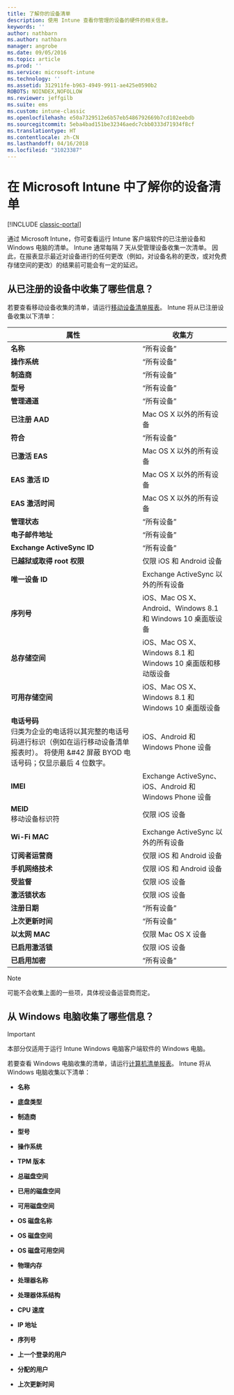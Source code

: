 ```yaml
---
title: 了解你的设备清单
description: 使用 Intune 查看你管理的设备的硬件的相关信息。
keywords: ''
author: nathbarn
ms.author: nathbarn
manager: angrobe
ms.date: 09/05/2016
ms.topic: article
ms.prod: ''
ms.service: microsoft-intune
ms.technology: ''
ms.assetid: 312911fe-b963-4949-9911-ae425e0590b2
ROBOTS: NOINDEX,NOFOLLOW
ms.reviewer: jeffgilb
ms.suite: ems
ms.custom: intune-classic
ms.openlocfilehash: e50a7329512e6b57eb5486792669b7cd102eebdb
ms.sourcegitcommit: 5eba4bad151be32346aedc7cbb0333d71934f8cf
ms.translationtype: HT
ms.contentlocale: zh-CN
ms.lasthandoff: 04/16/2018
ms.locfileid: "31023387"
---
```

# <a name="understand-your-devices-with-inventory-in-microsoft-intune"></a>在 Microsoft Intune 中了解你的设备清单

[!INCLUDE [classic-portal](../includes/classic-portal.md)]

通过 Microsoft Intune，你可查看运行 Intune 客户端软件的已注册设备和 Windows 电脑的清单。
Intune 通常每隔 7 天从受管理设备收集一次清单。 因此，在报表显示最近对设备进行的任何更改（例如，对设备名称的更改，或对免费存储空间的更改）的结果前可能会有一定的延迟。

## <a name="whats-collected-from-enrolled-devices"></a>从已注册的设备中收集了哪些信息？
若要查看移动设备收集的清单，请运行[移动设备清单报表](understand-microsoft-intune-operations-by-using-reports.md)。 Intune 将从已注册设备收集以下清单：

|属性|收集方|
|------------|-----------------------|
|**名称**|“所有设备”|
|**操作系统**|“所有设备”|
|**制造商**|“所有设备”|
|**型号**|“所有设备”|
|**管理通道**|“所有设备”|
|**已注册 AAD**|Mac OS X 以外的所有设备|
|**符合**|“所有设备”|
|**已激活 EAS**|Mac OS X 以外的所有设备|
|**EAS 激活 ID**|Mac OS X 以外的所有设备|
|**EAS 激活时间**|Mac OS X 以外的所有设备|
|**管理状态**|“所有设备”|
|**电子邮件地址**|“所有设备”|
|**Exchange ActiveSync ID**|“所有设备”|
|**已越狱或取得 root 权限**|仅限 iOS 和 Android 设备|
|**唯一设备 ID**|Exchange ActiveSync 以外的所有设备|
|**序列号**|iOS、Mac OS X、Android、Windows 8.1 和 Windows 10 桌面版设备|
|**总存储空间**|iOS、Mac OS X、Windows 8.1 和 Windows 10 桌面版和移动版设备|
|**可用存储空间**|iOS、Mac OS X、Windows 8.1 和 Windows 10 桌面版设备|
|**电话号码**<br>归类为企业的电话将以其完整的电话号码进行标识（例如在运行移动设备清单报表时）。 将使用 &#42 屏蔽 BYOD 电话号码；仅显示最后 4 位数字。|iOS、Android 和 Windows Phone 设备|
|**IMEI**|Exchange ActiveSync、iOS、Android 和 Windows Phone 设备|
|**MEID**<br>移动设备标识符|仅限 iOS 设备|
|**Wi-Fi MAC**|Exchange ActiveSync 以外的所有设备|
|**订阅者运营商**|仅限 iOS 和 Android 设备|
|**手机网络技术**|仅限 iOS 和 Android 设备|
|**受监督**|仅限 iOS 设备|
|**激活锁状态**|仅限 iOS 设备|
|**注册日期**|“所有设备”|
|**上次更新时间**|“所有设备”|
|**以太网 MAC**|仅限 Mac OS X 设备|
|**已启用激活锁**|仅限 iOS 设备|
|**已启用加密**|“所有设备”|

>[!NOTE]
>可能不会收集上面的一些项，具体视设备运营商而定。

## <a name="whats-collected-from-windows-pcs"></a>从 Windows 电脑收集了哪些信息？
> [!IMPORTANT]
> 本部分仅适用于运行 Intune Windows 电脑客户端软件的 Windows 电脑。

若要查看 Windows 电脑收集的清单，请运行[计算机清单报表](understand-microsoft-intune-operations-by-using-reports.md)。 Intune 将从 Windows 电脑收集以下清单：

-   **名称**

-   **底盘类型**

-   **制造商**

-   **型号**

-   **操作系统**

-   **TPM 版本**

-   **总磁盘空间**

-   **已用的磁盘空间**

-   **可用磁盘空间**

-   **OS 磁盘名称**

-   **OS 磁盘空间**

-   **OS 磁盘可用空间**

-   **物理内存**

-   **处理器名称**

-   **处理器体系结构**

-   **CPU 速度**

-   **IP 地址**

-   **序列号**

-   **上一个登录的用户**

-   **分配的用户**

-   **上次更新时间**

<!-- this section below belongs in the planning journey
### See Also
[Monitoring and reports with Microsoft Intune](monitoring-and-reports-with-microsoft-intune.md)
-->

